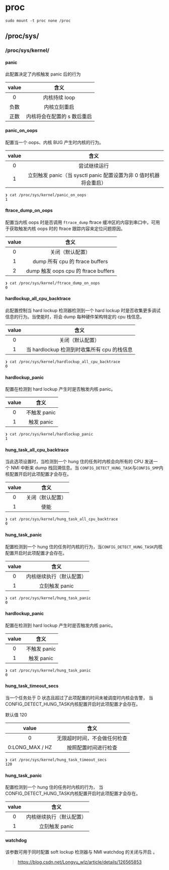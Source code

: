 # proc

```shell
sudo mount -t proc none /proc
```


## /proc/sys/

### /proc/sys/kernel/





#### panic

此配置决定了内核触发 panic 后的行为

| value |       含义        |
| :---: | :-------------: |
|   0   |    内核持续 loop    |
|  负数   |     内核立刻重启      |
|  正数   | 内核将会在配置的 s 数后重启 |


#### panic_on_oops

配置当一个 oops、内核 BUG 产生时内核的行为。

| value |                      含义                      |
| :---: | :------------------------------------------: |
|   0   |                    尝试继续运行                    |
|   1   | 立刻触发 panic（当 sysctl panic 配置设置为非 0 值时机器将会重启） |
```
❯ cat /proc/sys/kernel/panic_on_oops
1

```


#### ftrace_dump_on_oops
配置当内核 oops 时是否调用 `ftrace_dump` ftrace 缓冲区的内容到串口中，可用于获取触发内核 oops 时的 ftrace 跟踪内容来定位问题原因。

|value|含义|
|:-:|:-:|
|0|关闭（默认配置）|
|1|dump 所有 cpu 的 ftrace buffers|
|2|dump 触发 oops cpu 的 ftrace buffers|
```
❯ cat /proc/sys/kernel/ftrace_dump_on_oops
0
```

#### hardlockup_all_cpu_backtrace

此配置控制当 hard lockup 检测器检测到一个 hard lockup 时是否收集更多调试信息的行为。当使能时，将会 dump 每种硬件架构特定的 cpu 栈信息。

| value |               含义               |
| :---: | :----------------------------: |
|   0   |            关闭（默认配置）            |
|   1   | 当 hardlockup 检测到时收集所有 cpu 的栈信息 |
```
❯ cat /proc/sys/kernel/hardlockup_all_cpu_backtrace
0
```

#### hardlockup_panic

配置在检测到 hard lockup 产生时是否触发内核 panic。

|value|含义|
|:-:|:-:|
|0|不触发 panic|
|1|触发 panic|
```
❯ cat /proc/sys/kernel/hardlockup_panic
1
```

#### hung_task_all_cpu_backtrace

当此选项设置时，当检测到一个 hung 住的任务时内核会向所有的 CPU 发送一个 NMI 中断来 dump 栈回溯信息。当 `CONFIG_DETECT_HUNG_TASK`与`CONFIG_SMP`内核配置开启时此项配置才会存在。

| value |    含义    |
| :---: | :------: |
|   0   | 关闭（默认配置） |
|   1   |    使能    |
```
❯ cat /proc/sys/kernel/hung_task_all_cpu_backtrace
0
```

#### hung_task_panic

配置检测到一个 hung 住的任务时内核的行为，当`CONFIG_DETECT_HUNG_TASK`内核配置开启时此项配置才会存在。

|value|含义|
|:-:|:-:|
|0|内核继续执行（默认配置）|
|1|立刻触发 panic|

```
❯ cat /proc/sys/kernel/hung_task_panic
0

```

#### hardlockup_panic

配置在检测到 hard lockup 产生时是否触发内核 panic。

| value |    含义     |
| :---: | :-------: |
|   0   | 不触发 panic |
|   1   | 触发 panic  |


```shell
❯ cat /proc/sys/kernel/hung_task_panic
0
```

#### hung_task_timeout_secs

当一个任务处于 D 状态且超过了此项配置的时间未被调度时内核会告警，
当CONFIG_DETECT_HUNG_TASK内核配置开启时此项配置才会存在。

默认值 120

|value|含义|
|:-:|:-:|
|0|无限超时时间，不会做任何检查|
|0:LONG_MAX / HZ|按照配置时间进行检查|


```shell
❯ cat /proc/sys/kernel/hung_task_timeout_secs
120
```


#### hung_task_panic

配置检测到一个 hung 住的任务时内核的行为，
当CONFIG_DETECT_HUNG_TASK内核配置开启时此项配置才会存在。

| value |      含义      |
| :---: | :----------: |
|   0   | 内核继续执行（默认配置） |
|   1   |  立刻触发 panic  |


#### watchdog

该参数可用于同时配置 soft lockup 检测器与 NMI watchdog 的关闭与开启 。



> https://blog.csdn.net/Longyu_wlz/article/details/126565853

